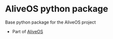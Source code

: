 # AliveOS python package

Base python package for the AliveOS project

- Part of [AliveOS](https://github.com/an-dr/aliveos)

